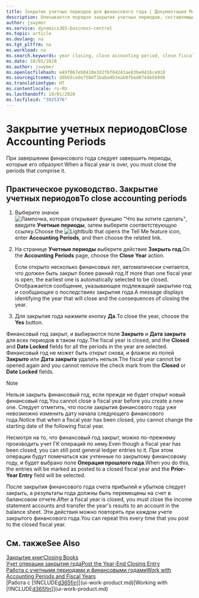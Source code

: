 ```yaml
---
title: Закрытие учетных периодов для финансового года | Документация Майкрософт
description: Описывается порядок закрытия учетных периодов, составляющих финансовый год.
author: jswymer
ms.service: dynamics365-business-central
ms.topic: article
ms.devlang: na
ms.tgt_pltfrm: na
ms.workload: na
ms.search.keywords: year closing, close accounting period, close fiscal year, bank account detailed trial balance
ms.date: 10/01/2020
ms.author: jswymer
ms.openlocfilehash: e49f067eb0410e3d2f6f84241ae83be041bce918
ms.sourcegitcommit: ddbb5cede750df1baba4b3eab8fbed6744b5b9d6
ms.translationtype: HT
ms.contentlocale: ru-RU
ms.lasthandoff: 10/01/2020
ms.locfileid: "3925376"
---
```

# <a name="close-accounting-periods"></a><span data-ttu-id="b80af-103">Закрытие учетных периодов</span><span class="sxs-lookup"><span data-stu-id="b80af-103">Close Accounting Periods</span></span>
<span data-ttu-id="b80af-104">При завершении финансового года следует завершить периоды, которые его образуют.</span><span class="sxs-lookup"><span data-stu-id="b80af-104">When a fiscal year is over, you must close the periods that comprise it.</span></span>

## <a name="to-close-accounting-periods"></a><span data-ttu-id="b80af-105">Практическое руководство. Закрытие учетных периодов</span><span class="sxs-lookup"><span data-stu-id="b80af-105">To close accounting periods</span></span>
1. <span data-ttu-id="b80af-106">Выберите значок ![Лампочка, которая открывает функцию "Что вы хотите сделать"](media/ui-search/search_small.png "Что вы хотите сделать"), введите **Учетные периоды**, затем выберите соответствующую ссылку.</span><span class="sxs-lookup"><span data-stu-id="b80af-106">Choose the ![Lightbulb that opens the Tell Me feature](media/ui-search/search_small.png "Tell me what you want to do") icon, enter **Accounting Periods**, and then choose the related link.</span></span>
2. <span data-ttu-id="b80af-107">На странице **Учетные периоды** выберите действие **Закрыть год**.</span><span class="sxs-lookup"><span data-stu-id="b80af-107">On the **Accounting Periods** page, choose the **Close Year** action.</span></span>

    <span data-ttu-id="b80af-108">Если открыто несколько финансовых лет, автоматически считается, что должен быть закрыт более ранний год.</span><span class="sxs-lookup"><span data-stu-id="b80af-108">If more than one fiscal year is open, the earliest one is automatically selected to be closed.</span></span> <span data-ttu-id="b80af-109">Отображается сообщение, указывающее подлежащий закрытию год и сообщающее о последствиях закрытия года.</span><span class="sxs-lookup"><span data-stu-id="b80af-109">A message displays identifying the year that will close and the consequences of closing the year.</span></span>
3. <span data-ttu-id="b80af-110">Для закрытия года нажмите кнопку **Да**.</span><span class="sxs-lookup"><span data-stu-id="b80af-110">To close the year, choose the **Yes** button.</span></span>

<span data-ttu-id="b80af-111">Финансовый год закрыт, и выбираются поля **Закрыто** и **Дата закрыта** для всех периодов в таком году.</span><span class="sxs-lookup"><span data-stu-id="b80af-111">The fiscal year is closed, and the **Closed** and **Date Locked** fields for all the periods in the year are selected.</span></span> <span data-ttu-id="b80af-112">Финансовый год не может быть открыт снова, и флажок из полей **Закрыто** или **Дата закрыта** удалить нельзя.</span><span class="sxs-lookup"><span data-stu-id="b80af-112">The fiscal year cannot be opened again and you cannot remove the check mark from the **Closed** or **Date Locked** fields.</span></span>

> [!NOTE]  
>   <span data-ttu-id="b80af-113">Нельзя закрыть финансовый год, если прежде не будет открыт новый финансовый год.</span><span class="sxs-lookup"><span data-stu-id="b80af-113">You cannot close a fiscal year before you create a new one.</span></span> <span data-ttu-id="b80af-114">Следует отметить, что после закрытия финансового года уже невозможно изменить дату начала следующего финансового года.</span><span class="sxs-lookup"><span data-stu-id="b80af-114">Notice that when a fiscal year has been closed, you cannot change the starting date of the following fiscal year.</span></span>

<span data-ttu-id="b80af-115">Несмотря на то, что финансовый год закрыт, можно по-прежнему производить учет ГК операций по нему.</span><span class="sxs-lookup"><span data-stu-id="b80af-115">Even though a fiscal year has been closed, you can still post general ledger entries to it.</span></span> <span data-ttu-id="b80af-116">При этом операции будут помечаться как учтенные по закрытому финансовому году, и будет выбрано поле **Операция прошлого года**.</span><span class="sxs-lookup"><span data-stu-id="b80af-116">When you do this, the entries will be marked as posted to a closed fiscal year and the **Prior-Year Entry** field will be selected.</span></span>

<span data-ttu-id="b80af-117">После закрытия финансового года счета прибылей и убытков следует закрыть, а результаты года должны быть перемещены на счет в балансовом отчете.</span><span class="sxs-lookup"><span data-stu-id="b80af-117">After a fiscal year is closed, you must close the income statement accounts and transfer the year's results to an account in the balance sheet.</span></span> <span data-ttu-id="b80af-118">Эти действия можно повторять при каждом учете закрытого финансового года.</span><span class="sxs-lookup"><span data-stu-id="b80af-118">You can repeat this every time that you post to the closed fiscal year.</span></span>

## <a name="see-also"></a><span data-ttu-id="b80af-119">См. также</span><span class="sxs-lookup"><span data-stu-id="b80af-119">See Also</span></span>

[<span data-ttu-id="b80af-120">Закрытие книг</span><span class="sxs-lookup"><span data-stu-id="b80af-120">Closing Books</span></span>](year-close-books.md)  
[<span data-ttu-id="b80af-121">Учет операции закрытия года</span><span class="sxs-lookup"><span data-stu-id="b80af-121">Post the Year-End Closing Entry</span></span>](year-how-post-year-end-close-entry.md)  
[<span data-ttu-id="b80af-122">Работа с учетными периодами и финансовыми годами</span><span class="sxs-lookup"><span data-stu-id="b80af-122">Work with Accounting Periods and Fiscal Years</span></span>](finance-accounting-periods-and-fiscal-years.md)  
<span data-ttu-id="b80af-123">[Работа с [!INCLUDE[d365fin](includes/d365fin_md.md)]](ui-work-product.md)</span><span class="sxs-lookup"><span data-stu-id="b80af-123">[Working with [!INCLUDE[d365fin](includes/d365fin_md.md)]](ui-work-product.md)</span></span>
